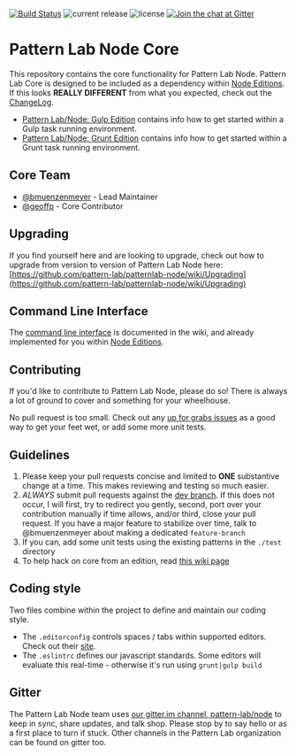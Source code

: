 [![Build Status](https://travis-ci.org/pattern-lab/patternlab-node.png?branch=master)](https://travis-ci.org/pattern-lab/patternlab-node) ![current release](https://img.shields.io/github/release/pattern-lab/patternlab-node.svg) ![license](https://img.shields.io/github/license/pattern-lab/patternlab-node.svg) [![Join the chat at Gitter](https://badges.gitter.im/pattern-lab/node.svg)](https://gitter.im/pattern-lab/node)

# Pattern Lab Node Core

This repository contains the core functionality for Pattern Lab Node. Pattern Lab Core is designed to be included as a dependency within [Node Editions](https://github.com/pattern-lab?utf8=%E2%9C%93&query=edition-node).
If this looks **REALLY DIFFERENT** from what you expected, check out the [ChangeLog](https://github.com/pattern-lab/patternlab-node/wiki/ChangeLog).

* [Pattern Lab/Node: Gulp Edition](https://github.com/pattern-lab/edition-node-gulp) contains info how to get started within a Gulp task running environment.
* [Pattern Lab/Node: Grunt Edition](https://github.com/pattern-lab/edition-node-grunt) contains info how to get started within a Grunt task running environment.

## Core Team

* [@bmuenzenmeyer](https://github.com/bmuenzenmeyer) - Lead Maintainer
* [@geoffp](https://github.com/geoffp) - Core Contributor

## Upgrading

If you find yourself here and are looking to upgrade, check out how to upgrade from version to version of Pattern Lab Node here: [https://github.com/pattern-lab/patternlab-node/wiki/Upgrading](https://github.com/pattern-lab/patternlab-node/wiki/Upgrading)

## Command Line Interface

The [command line interface](https://github.com/pattern-lab/patternlab-node/wiki/Command-Line-Interface) is documented in the wiki, and already implemented for you within [Node Editions](https://github.com/pattern-lab?utf8=%E2%9C%93&query=edition-node).

## Contributing

If you'd like to contribute to Pattern Lab Node, please do so! There is always a lot of ground to cover and something for your wheelhouse.

No pull request is too small. Check out any [up for grabs issues](https://github.com/pattern-lab/patternlab-node/labels/up%20for%20grabs) as a good way to get your feet wet, or add some more unit tests.

## Guidelines
1. Please keep your pull requests concise and limited to **ONE** substantive change at a time. This makes reviewing and testing so much easier.
2. _ALWAYS_ submit pull requests against the [dev branch](https://github.com/pattern-lab/patternlab-node/tree/dev). If this does not occur, I will first, try to redirect you gently, second, port over your contribution manually if time allows, and/or third, close your pull request. If you have a major feature to stabilize over time, talk to @bmuenzenmeyer about making a dedicated `feature-branch`
3. If you can, add some unit tests using the existing patterns in the `./test` directory
4. To help hack on core from an edition, read [this wiki page](https://github.com/pattern-lab/patternlab-node/wiki/Running-an-Edition-Against-Local-Core)

## Coding style
Two files combine within the project to define and maintain our coding style.

* The `.editorconfig` controls spaces / tabs within supported editors. Check out their [site](http://editorconfig.org/).
* The `.eslintrc` defines our javascript standards. Some editors will evaluate this real-time - otherwise it's run using `grunt|gulp build`

## Gitter

The Pattern Lab Node team uses [our gitter.im channel, pattern-lab/node](https://gitter.im/pattern-lab/node) to keep in sync, share updates, and talk shop. Please stop by to say hello or as a first place to turn if stuck. Other channels in the Pattern Lab organization can be found on gitter too.
